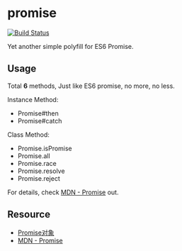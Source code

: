 # promise

[![Build Status](https://travis-ci.org/yleo77/promise.svg?branch=master)](https://travis-ci.org/yleo77/promise)


Yet another simple polyfill for ES6 Promise.

## Usage 

Total **6** methods, Just like ES6 promise, no more, no less.

Instance Method:

* Promise#then
* Promise#catch

Class Method:

* Promise.isPromise
* Promise.all
* Promise.race
* Promise.resolve
* Promise.reject

For details, check [MDN - Promise](https://developer.mozilla.org/en-US/docs/Web/JavaScript/Reference/Global_Objects/Promise) out.

## Resource

* [Promise对象](http://es6.ruanyifeng.com/#docs/promise)
* [MDN - Promise](https://developer.mozilla.org/en-US/docs/Web/JavaScript/Reference/Global_Objects/Promise)
